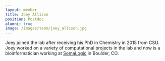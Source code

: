 ```yaml
---
layout: member
title: Joey Allison
position: Postdoc
alumni: true
image: /images/team/joey_allison.jpg
---
```


Joey joined the lab after receiving his PhD in Chemistry in 2015 from CSU.  Joey worked on a variety of computational projects in the lab and now is a bioinformatician working at [SomaLogic](http://www.somalogic.com/) in Boulder, CO.

